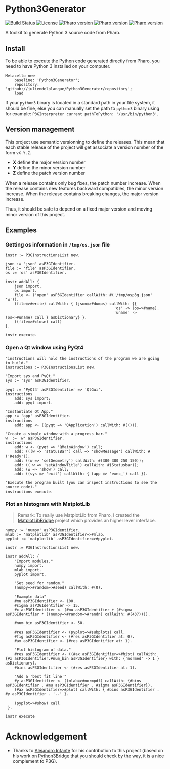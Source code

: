 # Python3Generator
[![Build Status](https://travis-ci.org/juliendelplanque/Python3Generator.svg?branch=master)](https://travis-ci.org/juliendelplanque/Python3Generator)
[![License](https://img.shields.io/badge/license-MIT-blue.svg)](https://raw.githubusercontent.com/juliendelplanque/Python3Generator/master/LICENSE)
[![Pharo version](https://img.shields.io/badge/Pharo-6.1-%23aac9ff.svg)](https://pharo.org/download)
[![Pharo version](https://img.shields.io/badge/Pharo-7.0-%23aac9ff.svg)](https://pharo.org/download)
[![Pharo version](https://img.shields.io/badge/Pharo-8.0-%23aac9ff.svg)](https://pharo.org/download)

A toolkit to generate Python 3 source code from Pharo.

## Install
To be able to execute the Python code generated directly from Pharo, you need to have Python 3 installed on your computer.

```
Metacello new
    baseline: 'Python3Generator';
    repository: 'github://juliendelplanque/Python3Generator/repository';
    load
```

If your `python3` binary is located in a standard path in your file system, it should be fine, else you can manually set the path to `python3` binary using for example: `P3GInterpreter current pathToPython: '/usr/bin/python3'`.

## Version management 

This project use semantic versionning to define the releases. This mean that each stable release of the project will get associate a version number of the form `vX.Y.Z`. 

- **X** define the major version number
- **Y** define the minor version number 
- **Z** define the patch version number

When a release contains only bug fixes, the patch number increase. When the release contains new features backward compatibles, the minor version increase. When the release contains breaking changes, the major version increase. 

Thus, it should be safe to depend on a fixed major version and moving minor version of this project.

## Examples
### Getting os information in `/tmp/os.json` file
```
instr := P3GInstructionsList new.

json := 'json' asP3GIdentifier.
file := 'file' asP3GIdentifier.
os := 'os' asP3GIdentifier.

instr addAll: {
    json import.
    os import.
    file <- ('open' asP3GIdentifier callWith: #('/tmp/osp3g.json' 'w')).
    (file=>#write) callWith: { (json=>#dumps) callWith: {{
                                                'os' -> (os=>#name).
                                                'uname' -> (os=>#uname) call } asDictionary} }.
    ((file=>#close) call)
}.

instr execute.
```

### Open a Qt window using PyQt4
```
"instructions will hold the instructions of the program we are going to build."
instructions := P3GInstructionsList new.

"Import sys and PyQt."
sys := 'sys' asP3GIdentifier.

pyqt := 'PyQt4' asP3GIdentifier => 'QtGui'.
instructions
    add: sys import;
    add: pyqt import.

"Instantiate Qt App."
app := 'app' asP3GIdentifier.
instructions
    add: app <- ((pyqt => 'QApplication') callWith: #(())).

"Create a simple window with a progress bar."
w  := 'w' asP3GIdentifier.
instructions
    add: w <- (pyqt => 'QMainWindow') call;
    add: (((w => 'statusBar') call => 'showMessage') callWith: #('Ready'));
    add: ((w => 'setGeometry') callWith: #(300 300 250 150));
    add: (( w => 'setWindowTitle') callWith: #(Statusbar));
    add: (w => 'show') call;
    add: ((sys => 'exit') callWith: { (app => 'exec_') call }).

"Execute the program built (you can inspect instructions to see the source code)."
instructions execute.
```

### Plot an histogram with MatplotLib
> Remark: To really use MatplotLib from Pharo, I created the [MatplotLibBridge](https://github.com/juliendelplanque/MatplotLibBridge) project which provides an higher lever interface.

```
numpy := 'numpy' asP3GIdentifier.
mlab := 'matplotlib' asP3GIdentifier=>#mlab.
pyplot := 'matplotlib' asP3GIdentifier=>#pyplot.

instr := P3GInstructionsList new.

instr addAll: {
    "Import modules."
    numpy import.
    mlab import.
    pyplot import.

    "Set seed for random."
    (numpy=>#random=>#seed) callWith: #(0).

    "Example data"
    #mu asP3GIdentifier <- 100.
    #sigma asP3GIdentifier <- 15.
    #x asP3GIdentifier <- (#mu asP3GIdentifier + (#sigma asP3GIdentifier * ((numpy=>#random=>#randn) callWith: #(437)))).

    #num_bin asP3GIdentifier <- 50.

    #res asP3GIdentifier <- (pyplot=>#subplots) call.
    #fig asP3GIdentifier <- (#res asP3GIdentifier at: 0).
    #ax asP3GIdentifier <- (#res asP3GIdentifier at: 1).

    "Plot histogram of data."
    #res asP3GIdentifier <- ((#ax asP3GIdentifier=>#hist) callWith: {#x asP3GIdentifier.#num_bin asP3GIdentifier} with: {'normed' -> 1 } asDictionary).
    #bins asP3GIdentifier <- (#res asP3GIdentifier at: 1).

    "Add a 'best fit line'"
    #y asP3GIdentifier <- ((mlab=>#normpdf) callWith: {#bins asP3GIdentifier . #mu asP3GIdentifier . #sigma asP3GIdentifier}).
    (#ax asP3GIdentifier=>#plot) callWith: { #bins asP3GIdentifier . #y asP3GIdentifier . '--' }.

    (pyplot=>#show) call
 }.

instr execute
```

# Acknowledgement
- Thanks to [Alejandro Infante](https://github.com/alejandroinfante) for his contribution to this project (based on his work on [Python3Bridge](https://github.com/ObjectProfile/PythonBridge) that you should check by the way, it is a nice complement to P3G).
